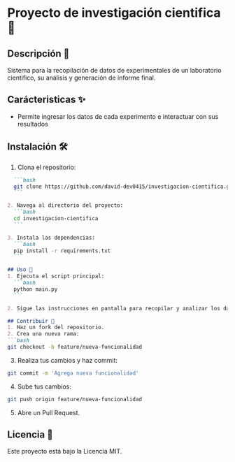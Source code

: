 # Proyecto de investigación cientifica 🦯

## Descripción 📄
Sistema para la recopilación de datos de experimentales de un laboratorio cientifico, su análisis y generación de informe final.

## Carácteristicas ✨
- Permite ingresar los datos de cada experimento e interactuar con sus resultados

## Instalación 🛠️
1. Clona el repositorio:
   
  ```markdown
    ```bash
    git clone https://github.com/david-dev0415/investigacion-cientifica.git
    ```

  2. Navega al directorio del proyecto:
    ```bash
    cd investigacion-cientifica
    ```

  3. Instala las dependencias:
    ```bash
    pip install -r requirements.txt
    ```

## Uso 🚀
  1. Ejecuta el script principal:
    ```bash
    python main.py
    ```

  2. Sigue las instrucciones en pantalla para recopilar y analizar los datos.

## Contribuir 🤝
1. Haz un fork del repositorio.
2. Crea una nueva rama:
  ```bash
  git checkout -b feature/nueva-funcionalidad
  ```
3. Realiza tus cambios y haz commit:
  ```bash
  git commit -m 'Agrega nueva funcionalidad'
  ```
4. Sube tus cambios:
  ```bash
  git push origin feature/nueva-funcionalidad
  ```

5. Abre un Pull Request.
## Licencia 📄
Este proyecto está bajo la Licencia MIT.
```